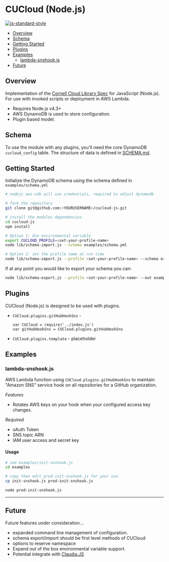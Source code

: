 # CUCloud (Node.js)

[![js-standard-style](https://img.shields.io/badge/code%20style-standard-brightgreen.svg)](http://standardjs.com/)

<!-- TOC depthFrom:2 depthTo:3 withLinks:1 updateOnSave:1 orderedList:0 -->

- [Overview](#overview)
- [Schema](#schema)
- [Getting Started](#getting-started)
- [Plugins](#plugins)
- [Examples](#examples)
	- [lambda-snshook.js](#lambda-snshookjs)
- [Future](#future)

<!-- /TOC -->

## Overview

Implementation of the [Cornell Cloud Library Spec](https://github.com/CU-CloudCollab/Cloud-Library-Spec) for JavaScript (Node.js). For use with invoked scripts or deployment in AWS Lambda.

* Requires Node.js v4.3+
* AWS DynamoDB is used to store configuration.
* Plugin based model.

## Schema

To use the module with any plugins, you'll need the core DynamoDB `cucloud_config` table. The structure of data is defined in [SCHEMA.md](SCHEMA.md).


## Getting Started

Initialize the DynamoDB schema using the schema defined in `examples/schema.yml`

```bash
# nodejs aws-sdk will use credentials, required to adjust dynamodb

# fork the repository
git clone git@github.com:<YOURUSERNAME>/cucloud-js.git

# install the modules dependencies
cd cucloud-js
npm install

# Option 1: Use environmental variable
export CUCLOUD_PROFILE=<set-your-profile-name>
node lib/schema-import.js --schema examples/schema.yml

# Option 2: set the profile name at run time
node lib/schema-import.js --profile <set-your-profile-name> --schema examples/schema.yml
```

If at any point you would like to export your schema you can:

```bash
node lib/schema-export.js --profile <set-your-profile-name> --out examples/prod-schema-export.yml
```

## Plugins

CUCloud (Node.js) is designed to be used with plugins.

* `CUCloud.plugins.gitHubHookSns` -

  ```
  var CUCloud = require('../index.js')
  var gitHubHookSns = CUCloud.plugins.gitHubHookSns
  ```

* `CUCloud.plugins.template` - placeholder


## Examples

### lambda-snshook.js

AWS Lambda function using `CUCloud.plugins.gitHubHookSns` to maintain "Amazon SNS" service hook on all repositories for a GitHub organization.

*Features*
* Rotates AWS keys on your hook when your configured access key changes.

*Required*
* oAuth Token
* SNS topic ARN
* IAM user access and secret key

#### Usage

```bash
# see examples/init-snshook.js
cd examples

# copy then edit prod-init-snshook.js for your use
cp init-snshook.js prod-init-snshook.js

node prod-init-snshook.js
```
---

## Future

Future features under consideration...

* expanded command line management of configuration.
* schema export/import should be first level methods of CUCloud
* options to reserve namespace
* Expand out of the box environmental variable support.
* Potential integrate with [Claudia.JS](https://github.com/claudiajs/claudia)
